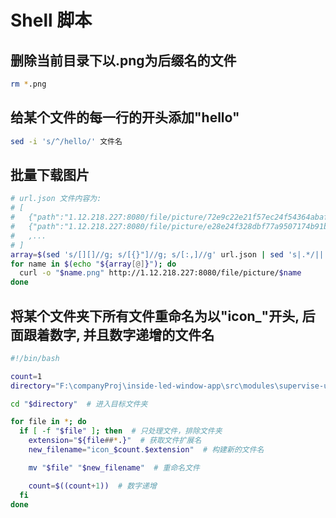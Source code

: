 # Shell 脚本

## 删除当前目录下以.png为后缀名的文件
```bash
rm *.png
```

## 给某个文件的每一行的开头添加"hello"
```bash
sed -i 's/^/hello/' 文件名
```

## 批量下载图片
```bash
# url.json 文件内容为:
# [
#   {"path":"1.12.218.227:8080/file/picture/72e9c22e21f57ec24f54364abafc9c1a"},
#   {"path":"1.12.218.227:8080/file/picture/e28e24f328dbf77a9507174b91be7e92"}
#   ,...
# ]
array=$(sed 's/[][]//g; s/[{}"]//g; s/[:,]//g' url.json | sed 's|.*/||')
for name in $(echo "${array[@]}"); do
  curl -o "$name.png" http://1.12.218.227:8080/file/picture/$name
done
```

## 将某个文件夹下所有文件重命名为以"icon_"开头, 后面跟着数字, 并且数字递增的文件名
```bash
#!/bin/bash

count=1
directory="F:\companyProj\inside-led-window-app\src\modules\supervise-unite\images"  # 将这里的路径替换为目标文件夹的路径

cd "$directory"  # 进入目标文件夹

for file in *; do
  if [ -f "$file" ]; then  # 只处理文件，排除文件夹
    extension="${file##*.}"  # 获取文件扩展名
    new_filename="icon_$count.$extension"  # 构建新的文件名

    mv "$file" "$new_filename"  # 重命名文件

    count=$((count+1))  # 数字递增
  fi
done
```